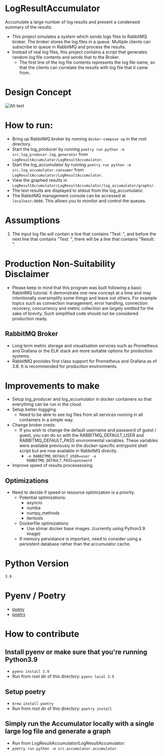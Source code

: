 # LogResultAccumulator
Accumulate a large number of log results and present a condensed summary of the results.

- This project simulates a system which sends logs files to RabbitMQ broker. The broker stores the log files in a queue. Multiple clients can subscribe to queue in RabbitMQ and process the results.
- Instead of real log files, this project contains a script that generates random log file contents and sends that to the Broker.
  - The first line of the log file contents represents the log file name, so that the clients can correlate the results with log file that it came from.

# Design Concept
![Alt text](DesugbConcept.png?raw=true "Title")

# How to run:
- Bring up RabbitMQ broker by running `docker-compose up` in the root directory.
- Start the log_producer by running `poetry run python -m src.log_producer.log_generator` from `LogResultAccumulator/LogResultAccumulator`.
- Start the log_accumulator by running `poetry run python -m src.log_accumulator.consumer` from `LogResultAccumulator/LogResultAccumulator`.
- View the graphed results in `LogResultAccumulator/LogResultAccumulator/log_accumulator/graphs/`.
- The text results are displayed to stdout from the log_accumulator.
- The RabbitMQ management console can be accessed at `localhost:8080`. This allows you to monitor and control the queues.

# Assumptions
1. The input log file will contain a line that contains "Test: ", and before the next line that contains "Test: ", there will be a line that contains "Result: ".

# Production Non-Suitability Disclaimer
- Please keep in mind that this program was built following a basic RabbitMQ tutorial. It demonstrate one new concept at a time and may intentionally oversimplify some things and leave out others. For example topics such as connection management, error handling, connection recovery, concurrency and metric collection are largely omitted for the sake of brevity. Such simplified code should not be considered production ready.

## RabbitMQ Broker
- Long term metric storage and visualisation services such as Prometheus and Grafana or the ELK stack are more suitable options for production systems.
- RabbitMQ provides first class support for Prometheus and Grafana as of 3.8. It is recommended for production environments.
  
# Improvements to make
- Setup log_producer and log_accumulator in docker containers so that everything can be run in the cloud.
- Setup better loggging
  - Need to be able to see log files from all services running in all containers in a simple way.
- Change broker creds:
  - If you wish to change the default username and password of guest / guest, you can do so with the RABBITMQ_DEFAULT_USER and RABBITMQ_DEFAULT_PASS environmental variables. These variables were available previously in the docker-specific entrypoint shell script but are now available in RabbitMQ directly.
    - `-e RABBITMQ_DEFAULT_USER=user -e RABBITMQ_DEFAULT_PASS=password`
- Improve speed of results processessing. 
    
## Optimizations
- Need to decide if speed or resource optimization is a priority.
  - Potential optimizations:
    - asyncio
    - numba
    - numpy_methods
    - itertools
  - Dockerfile optimizations:
    - Use slimar docker base images. (currently using Python3.9 image)
  - If memory persistance is important, need to consider using a persistent database rather than the  accumulator cache.

# Python Version
`3.9`

# Pyenv / Poetry
- [pyenv](https://realpython.com/intro-to-pyenv/)
- [poetry](https://python-poetry.org/docs/basic-usage/)

# How to contribute
## Install pyenv or make sure that you're running Python3.9
- `pyenv install 3.9`
- Run from root dir of this directory: `pyenv local 3.9`

## Setup poetry
- `brew install poetry`
- Run from root dir of this directory: `poetry install`

## Simply run the Accumulator locally with a single large log file and generate a graph
- Run from LogResultAccumulator/LogResultAccumulator:
- `poetry run python -m src.accumulator.accumulator`
